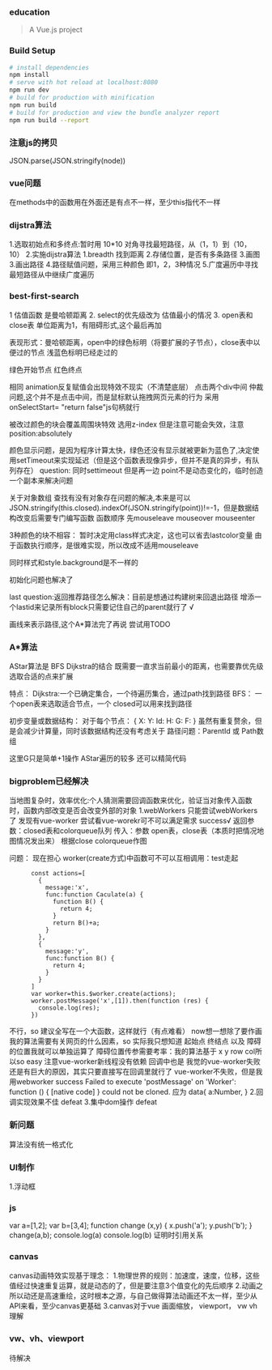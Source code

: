 ### education
> A Vue.js project
### Build Setup
``` bash
# install dependencies
npm install
# serve with hot reload at localhost:8080
npm run dev
# build for production with minification
npm run build
# build for production and view the bundle analyzer report
npm run build --report
```
### 注意js的拷贝
JSON.parse(JSON.stringify(node))
### vue问题
在methods中的函数用在外面还是有点不一样，至少this指代不一样
### dijstra算法
1.选取初始点和多终点:暂时用 10*10 对角寻找最短路径，从（1，1）到（10，10）
2.实施dijstra算法
  1.breadth 找到距离
  2.存储位置，是否有多条路径
  3.画图
3.画出路径
4.路径赋值问题，采用三种颜色 即1，2，3种情况
5.广度遍历中寻找最短路径从中继续广度遍历
### best-first-search
1 估值函数 是曼哈顿距离
2. select的优先级改为 估值最小的情况
3. open表和close表
单位距离为1，有阻碍形式,这个最后再加

表现形式：曼哈顿距离，open中的绿色标明（将要扩展的子节点），close表中以便过的节点  浅蓝色标明已经走过的

绿色开始节点  红色终点


相同 animation反复赋值会出现特效不现实（不清楚底层）
点击两个div中间 仲裁问题,这个并不是点击中间，而是鼠标默认拖拽网页元素的行为 采用 onSelectStart= "return false"js句柄就行

被改过颜色的块会覆盖周围块特效      选用z-index 但是注意可能会失效，注意position:absolutely


颜色显示问题，是因为程序计算太快，绿色还没有显示就被更新为蓝色了,决定使用setTimeout来实现延迟（但是这个函数表现像异步，但并不是真的异步，有队列存在）
question: 同时settimeout 但是再一边 point不是动态变化的，临时创造一个副本来解决问题


关于对象数组 查找有没有对象存在问题的解决,本来是可以JSON.stringify(this.closed).indexOf(JSON.stringify(point))!=-1，但是数据结构改变后需要专门编写函数
函数顺序 先mouseleave mouseover mouseenter 

3种颜色的块不相容：
暂时决定用class样式决定，这也可以省去lastcolor变量
由于函数执行顺序，是很难实现，所以改成不适用mouseleave


同时样式和style.background是不一样的

初始化问题也解决了

last question:返回推荐路径怎么解决：目前是想通过构建树来回退出路径
增添一个lastid来记录所有block只需要记住自己的parent就行了  √

画线来表示路径,这个A*算法完了再说 尝试用TODO
### A*算法

AStar算法是 BFS Dijkstra的结合
既需要一直求当前最小的距离，也需要靠优先级选取合适的点来扩展

特点：
Dijkstra:一个已确定集合，一个待遍历集合，通过path找到路径
BFS： 一个open表来选取适合节点，一个 closed可以用来找到路径

初步变量或数据结构：
对于每个节点：
{
  X:
  Y:
  Id:
  H:
  G:
  F:
}
虽然有重复赘余，但是会减少计算量，同时该数据结构还没有考虑关于 路径问题：ParentId 或 Path数组

这里G只是简单+1操作
AStar遍历的较多
还可以精简代码
### bigproblem已经解决
当地图复杂时，效率优化:个人猜测需要回调函数来优化，验证当对象传入函数时，函数内部改变是否会改变外部的对象
1.webWorkers 只能尝试webWorkers了  发现有vue-worker 尝试看vue-worekr可不可以满足需求                 success√
  返回参数：closed表和colorqueue队列
  传入：参数 open表，close表（本质时把情况地图情况发出来）
  根据close colorqueue作图
   
  问题：
    现在担心 worker(create方式)中函数可不可以互相调用：test走起
    
          const actions=[
            {
              message:'x',
              func:function Caculate(a) {
                function B() {
                  return 4;
                }
                return B()+a;
              }
            },
            {
              message:'y',
              func:function B() {
                return 4;
              }
            }
          ]
          var worker=this.$worker.create(actions);
          worker.postMessage('x',[1]).then(function (res) {
            console.log(res);
          })
   不行，so 建议全写在一个大函数，这样就行（有点难看）
   now想一想除了要作画 我的算法需要有关网页的什么因素，so  实际我只想知道 起始点 终结点 以及 障碍的位置我就可以单独运算了
   障碍位置传参需要考率：我的算法基于 x y  row col所以so easy 
   注意vue-worker新线程没有依赖 回调中也是 我觉的vue-worker失败还是有巨大的原因，其实只要直接写在回调里就行了 vue-worker不失败，但是我用webworker success
   Failed to execute 'postMessage' on 'Worker': function () { [native code] } could not be cloned. 应为
   data{
      a:Number,
    }
2.回调实现效果不佳 defeat
3.集中dom操作  defeat    
### 新问题
算法没有统一格式化
### UI制作

1.浮动框
### js
  var a=[1,2];
  var b=[3,4];
  function change (x,y) {
    x.push('a');
    y.push('b');
  }
  change(a,b);
  console.log(a)
  console.log(b)
  证明时引用关系
### canvas
canvas动画特效实现基于理念：
1.物理世界的规则：加速度，速度，位移，这些值经过快速重复运算，就是动态的了，但是要注意3个值变化的先后顺序
2.动画之所以动还是高速重绘，这时根本之源，与自己做得算法动画还不太一样，至少从API来看，至少canvas更基础
3.canvas对于vue 画面缩放， viewport， vw vh理解
### vw、vh、viewport
待解决
